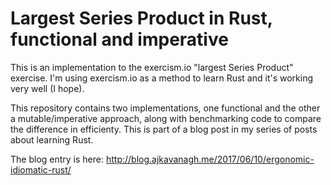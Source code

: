 # Largest Series Product in Rust, functional and imperative

This is an implementation to the exercism.io "largest Series Product" exercise.  I'm using exercism.io as a method to learn Rust and it's working very well (I hope).

This repository contains two implementations, one functional and the other a
mutable/imperative approach, along with benchmarking code to compare the
difference in efficienty.  This is part of a blog post in my series of posts
about learning Rust.

The blog entry is here: http://blog.ajkavanagh.me/2017/06/10/ergonomic-idiomatic-rust/
